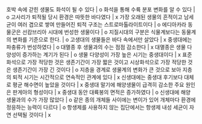 호박 속에 갇힌 생물도 화석이 될 수 있다		| o
화석을 통해 수륙 분포 변화를 알 수 있다		| o
고사리가 퇴적될 당시 환경은 따뜻한 바다였다		| x
가장 오래된 생물의 흔적이고 남세균이 여러 겹으로 쌓여 만들어진 퇴적 구조는 스트로마톨라이트이다		| o
에디아카라 동물군은 선캄브리아 시대에 번성한 생물이다		| o
지질시대의 구분은 식물계보다는 동물계의 변화를 기준으로 한다.		| o
고생대의 생물들은 바다 속에서만 살았다		| x
중생대에는 파충류가 번성하였다		| o
대멸종 후 생물과의 수는 점점 감소한다		| x
대멸종은 생물 다양성이 증가하는 계기가 된다		| o
생물 다양성이 가장 높은 시기는 중생대이다		| x
표준화석으로 가장 적당한 것은 생존기간이 가장 짧은 것이고 시상화석으로 가장 적당한 것은 생존기간이 가장 긴 것이다		| o
지층을 경계로 생물계의 변화가 큰 것으로 보아 지층의 퇴적 시기는 시간적으로 연속적인 관계에 있다		| x
신생대에는 중생대 후기보다 대체로 평균 해수면이 높았을 것이다		| x
중생대 말기에 해양생물이 급격히 감소한 주요 원인은 판게아의 형성이다		| x
중생대 동안 대륙봉의 면적은 증가하였다		| o
신생대에 해양 생물과의 수가 가장 많았다		| o
같은 종의 개체들 사이에는 변이가 있어 개체마다 환경에 정응하는 능력이 다르다		| o
항생제를 사용하지 않는 집단에서는 항생제 내성 세균이 자연 선택될 것이다		| x
